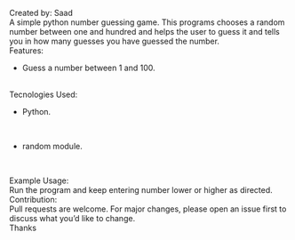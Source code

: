 Created by: Saad<br>
A simple python number guessing game. This programs chooses a random number between one and hundred and helps the user to guess it and tells you in how many guesses you have guessed the number.<br>
Features:<br>
<ul><li>Guess a number between 1 and 100.</li></ul><br>
Tecnologies Used:<br>
<ul><li>Python.</li></ul><br>
<ul><li>random module.</li></ul><br>

Example Usage:<br>
Run the program and keep entering number lower or higher as directed.<br>
Contribution:<br>
Pull requests are welcome. For major changes, please open an issue first to discuss what you’d like to change.<br>
Thanks